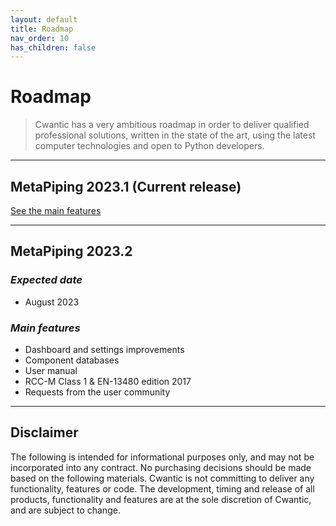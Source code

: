 ```yaml
---
layout: default
title: Roadmap
nav_order: 10
has_children: false
---
```


# Roadmap

>Cwantic has a very ambitious roadmap in order to deliver qualified professional solutions, written in the state of the art, using the latest computer technologies and open to Python developers.

---
## MetaPiping 2023.1 (Current release)

[See the main features](https://documentation.metapiping.com/WhatsNew/2023_1.html)

---

## MetaPiping 2023.2

### *Expected date*

* August 2023

### *Main features*

* Dashboard and settings improvements
* Component databases
* User manual
* RCC-M Class 1 & EN-13480 edition 2017
* Requests from the user community

---

## Disclaimer

The following is intended for informational purposes only, and may not be incorporated into any contract. No purchasing decisions should be made based on the following materials. Cwantic is not committing to deliver any functionality, features or code. The development, timing and release of all products, functionality and features are at the sole discretion of Cwantic, and are subject to change.

